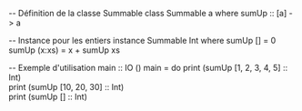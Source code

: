 -- Définition de la classe Summable
class Summable a where
    sumUp :: [a] -> a

-- Instance pour les entiers
instance Summable Int where
    sumUp []     = 0
    sumUp (x:xs) = x + sumUp xs

-- Exemple d'utilisation
main :: IO ()
main = do
    print (sumUp [1, 2, 3, 4, 5] :: Int)  
    print (sumUp [10, 20, 30]    :: Int)   
    print (sumUp []              :: Int)   
